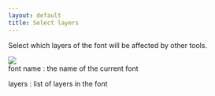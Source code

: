 ```yaml
---
layout: default
title: Select layers
---
```


Select which layers of the font will be affected by other tools.

<div class='container'>

<div class='screenshot'>
    <img src='{{ site.url }}/images/glyphs/modifiersLayers.png' />
</div>

<div class='captions' markdown='1'>
font name
: the name of the current font

layers
: list of layers in the font
</div>

</div>
